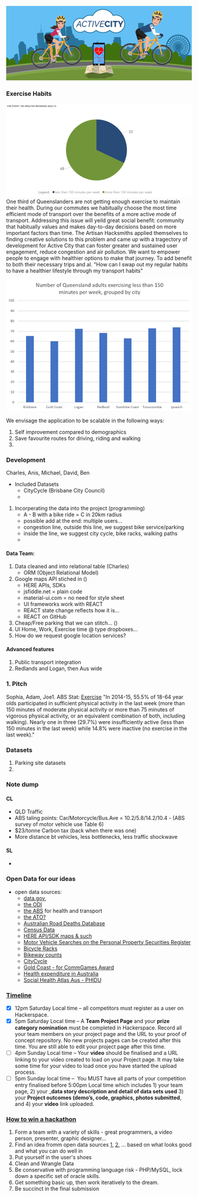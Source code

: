 ![Active City Banner](https://github.com/charlesluch/GovHack-Team1/blob/master/Datasets/Presentation/active-city-banner-5.png)

### Exercise Habits

![Average of greater brisbane values](https://github.com/charlesluch/GovHack-Team1/blob/master/Datasets/Presentation/Vis%20greater%20brisbane%20pie%20chart%20with%20brand%20colors.png)
One third of Queenslanders are not getting enough exercise to maintain their health. During our commutes we habitually choose the most time efficient mode of transport over the benefits of a more active mode of transport.
Addressing this issue will yeild great social benefit: community that habitually values and makes day-to-day decisions based on more important factors than time. 
The Artisan Hacksmiths applied themselves to finding creative solutions to this problem and came up with a tragectory of development for Active City that can foster greater and sustained user engagement, reduce congestion and air pollution.
We want to empower people to engage with healthier options to make that journey. To add benefit to both their necessary trips and al.
    "How can I swap out my regular habits to have a healthier lifestyle through my transport habits"

![Visualisation of PHIDU Social Health Atlas](https://github.com/charlesluch/GovHack-Team1/blob/master/Datasets/Presentation/Vis%20normal%20table.png)

We envisage the application to be scalable in the following ways:
1. Self improvement compared to demographics
1. Save favourite routes for driving, riding and walking
1. 
   
### Development
Charles, Anis, Michael, David, Ben

* Included Datasets
    * CityCycle (Brisbane City Council)
    * 
    
1. Incorperating the data into the project (programming)
    * A - B with a bike ride = C in 20km radius
    * possible add at the end: multiple users...
    * congestion line, outside this line, we suggest bike service/parking
    * inside the line, we suggest city cycle, bike racks, walking paths
    * 

#### Data Team:

1. Data cleaned and into relational table (Charles)
   * ORM (Object Relational Model)
1. Google maps API stiched in ()
   * HERE APIs, SDKs
   * jsfiddle.net    = plain code
   * material-ui.com = no need for style sheet
   * UI frameworks work with REACT
   * REACT state change reflects how it is...
   * REACT on GitHub
1. Cheap/Free parking that we can stitch... ()
1. UI Home, Work, Exercise time @ type dropboxes...
1. How do we request google location services?

#### Advanced features

1. Public transport integration
1. Redlands and Logan, then Aus wide

### 1. Pitch
Sophia, Adam, Joe1. ABS Stat: [Exercise](http://www.abs.gov.au/ausstats/abs@.nsf/mf/4364.0.55.001)
"In 2014-15, 55.5% of 18-64 year olds participated in sufficient physical activity in the last week (more than 150 minutes of moderate physical activity or more than 75 minutes of vigorous physical activity, or an equivalent combination of both, including walking). Nearly one in three (29.7%) were insufficiently active (less than 150 minutes in the last week) while 14.8% were inactive (no exercise in the last week)."

### Datasets

1. Parking site datasets
1. 
### Note dump

#### CL
* QLD Traffic
* ABS taling points: Car/Motorcycle/Bus.Ave = 10.2/5.8/14.2/10.4 - (ABS survey of motor vehicle use Table 6)
* $23/tonne Carbon tax (back when there was one)
* More distance bt vehicles, less bottlenecks, less traffic shockwave

#### SL
* 

### Open Data for our ideas
* open data sources:
    * [data.gov](https://data.gov.au/), 
    * [the ODI](http://queensland.theodi.org/home/resources/data/)
    * [the ABS](http://stat.data.abs.gov.au/) for health and transport
    * [the ATO?](http://data.gov.au/dataset/govhackato)
    * [Australian Road Deaths Database](https://data.gov.au/dataset/australian-road-deaths-database)
    * [Census Data](http://abs.gov.au/census)
    * [HERE API/SDK maps & such](https://developer.here.com/)
    * [Motor Vehicle Searches on the Personal Property Securities Register](http://data.gov.au/dataset/motor-vehicle-searches-on-the-personal-property-securities-register-ppsr)
    * [Bicycle Racks](https://www.data.brisbane.qld.gov.au/data/dataset/bicycle-racks)
    * [Bikeway counts](https://www.data.brisbane.qld.gov.au/data/dataset/bikeway-counts)
    * [CityCycle](https://www.data.brisbane.qld.gov.au/data/dataset/citycycle)
    * [Gold Coast - for CommGames Award](https://www.data.gov.au/organization/city-of-gold-coast)
    * [Health expenditure in Australia](https://data.gov.au/dataset/health-expenditure-in-australia)
    * [Social Health Atlas Aus - PHIDU](http://phidu.torrens.edu.au/social-health-atlases/data)


### [Timeline](https://govhack.org/competition/competition-rules-code-of-conduct/)
- [x] 12pm Saturday Local time – all competitors must register as a user on Hackerspace.
- [x] 5pm Saturday Local time – A __Team Project Page__ and your __prize category nomination__ must be completed in Hackerspace. Record all your team members on your project page and the URL to your proof of concept repository. No new projects pages can be created after this time. You are still able to edit your project page after this time.
- [ ] 4pm Sunday Local time – Your __video__ should be finalised and a URL linking to your video created to load on your Project page. It may take some time for your video to load once you have started the upload process.
- [ ] 5pm Sunday local time –  You MUST have all parts of your competition entry finalised before 5:00pm Local time which includes 1) your team page, 2) your ___data story description and detail of data sets used__ 3) your __Project outcomes (demo’s, code, graphics, photos submitted__, and 4) your __video__ link uploaded.

### [How to win a hackathon](http://www.smartcompany.com.au/startupsmart/advice/win-hackathon-seven-steps/?utm_source=GovHack+News+%26+Informationz&utm_campaign=543fc3665b-EMAIL_CAMPAIGN_2017_06_13&utm_medium=email&utm_term=0_227cbe7d1c-543fc3665b-131448985&mc_cid=543fc3665b&mc_eid=83461f0511)
1. Form a team with a variety of skills - great programmers, a video person, presenter, graphic designer...
2. Find an idea fromm open data sources [1](https://data.gov.au/), [2](http://queensland.theodi.org/home/resources/data/), ... based on what looks good and what you can do well in
3. Put yourself in the user's shoes
4. Clean and Wrangle Data
5. Be conservative with programming language risk - PHP/MySQL, lock down a specific set of oracle skills.
6. Get something basic up, then work iteratively to the dream.
7. Be succinct in the final submission

